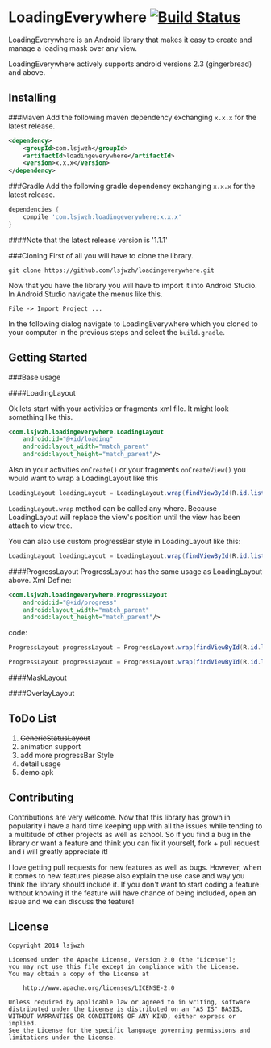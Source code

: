 LoadingEverywhere [![Build Status](https://travis-ci.org/lsjwzh/loadingeverywhere.png)](https://travis-ci.org/lsjwzh/loadingeverywhere)
=================
LoadingEverywhere is an Android library that makes it easy to create and manage a loading mask over any view. 

LoadingEverywhere actively supports android versions 2.3 (gingerbread) and above.

Installing
---------------
###Maven
Add the following maven dependency exchanging `x.x.x` for the latest release.
```XML
<dependency>
    <groupId>com.lsjwzh</groupId>
    <artifactId>loadingeverywhere</artifactId>
    <version>x.x.x</version>
</dependency>
```

###Gradle
Add the following gradle dependency exchanging `x.x.x` for the latest release.
```groovy
dependencies {
    compile 'com.lsjwzh:loadingeverywhere:x.x.x'
}
```

####Note that the latest release version is '1.1.1'

###Cloning
First of all you will have to clone the library.
```shell
git clone https://github.com/lsjwzh/loadingeverywhere.git
```

Now that you have the library you will have to import it into Android Studio.
In Android Studio navigate the menus like this.
```
File -> Import Project ...
```
In the following dialog navigate to LoadingEverywhere which you cloned to your computer in the previous steps and select the `build.gradle`.

Getting Started
---------------
###Base usage

####LoadingLayout

Ok lets start with your activities or fragments xml file. It might look something like this.
```xml
<com.lsjwzh.loadingeverywhere.LoadingLayout
    android:id="@+id/loading"
    android:layout_width="match_parent"
    android:layout_height="match_parent"/>
```

Also in your activities `onCreate()` or your fragments `onCreateView()` you would want to wrap a LoadingLayout like this
```java
LoadingLayout loadingLayout = LoadingLayout.wrap(findViewById(R.id.list));
```
`LoadingLayout.wrap` method can be called any where.
Because LoadingLayout will replace the view's position until the view has been attach to view tree.

You can also use custom progressBar style in LoadingLayout like this:
```java
LoadingLayout loadingLayout = LoadingLayout.wrap(findViewById(R.id.list),android.R.attr.progressBarStyleLarge);
```

####ProgressLayout
ProgressLayout has the same usage as LoadingLayout above.
Xml Define:
```xml
<com.lsjwzh.loadingeverywhere.ProgressLayout
    android:id="@+id/progress"
    android:layout_width="match_parent"
    android:layout_height="match_parent"/>
```
code:
```java
ProgressLayout progressLayout = ProgressLayout.wrap(findViewById(R.id.list));
```

```java
ProgressLayout progressLayout = ProgressLayout.wrap(findViewById(R.id.list),android.R.attr.progressBarStyleLarge);
```

####MaskLayout

####OverlayLayout


ToDo List
---------
1. ~~GenericStatusLayout~~
1. animation support
1. add more progressBar Style
1. detail usage
1. demo apk


Contributing
------------
Contributions are very welcome. Now that this library has grown in popularity i have a hard time keeping upp with all the issues while tending to a multitude of other projects as well as school. So if you find a bug in the library or want a feature and think you can fix it yourself, fork + pull request and i will greatly appreciate it!

I love getting pull requests for new features as well as bugs. However, when it comes to new features please also explain the use case and way you think the library should include it. If you don't want to start coding a feature without knowing if the feature will have chance of being included, open an issue and we can discuss the feature!


License
-------

    Copyright 2014 lsjwzh

    Licensed under the Apache License, Version 2.0 (the "License");
    you may not use this file except in compliance with the License.
    You may obtain a copy of the License at

        http://www.apache.org/licenses/LICENSE-2.0

    Unless required by applicable law or agreed to in writing, software
    distributed under the License is distributed on an "AS IS" BASIS,
    WITHOUT WARRANTIES OR CONDITIONS OF ANY KIND, either express or implied.
    See the License for the specific language governing permissions and
    limitations under the License.
